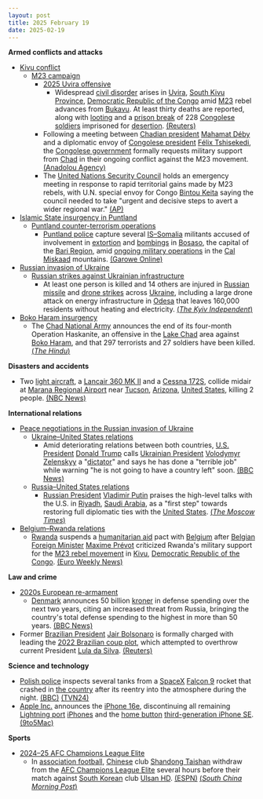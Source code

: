 ```yaml
---
layout: post
title: 2025 February 19
date: 2025-02-19
---
```



**Armed conflicts and attacks**

* [Kivu conflict](https://en.wikipedia.org/wiki/Kivu_conflict "Kivu conflict")
  + [M23 campaign](https://en.wikipedia.org/wiki/M23_campaign_%282022%E2%80%93present%29 "M23 campaign (2022–present)")
    - [2025 Uvira offensive](https://en.wikipedia.org/wiki/2025_Uvira_offensive "2025 Uvira offensive")
      * Widespread [civil disorder](https://en.wikipedia.org/wiki/Civil_disorder "Civil disorder") arises in [Uvira](https://en.wikipedia.org/wiki/Uvira "Uvira"), [South Kivu Province](https://en.wikipedia.org/wiki/South_Kivu_Province "South Kivu Province"), [Democratic Republic of the Congo](https://en.wikipedia.org/wiki/Democratic_Republic_of_the_Congo "Democratic Republic of the Congo") amid [M23](https://en.wikipedia.org/wiki/March_23_Movement "March 23 Movement") rebel advances from [Bukavu](https://en.wikipedia.org/wiki/Bukavu "Bukavu"). At least thirty deaths are reported, along with [looting](https://en.wikipedia.org/wiki/Looting "Looting") and a [prison break](https://en.wikipedia.org/wiki/Prison_escape "Prison escape") of 228 [Congolese soldiers](https://en.wikipedia.org/wiki/Armed_Forces_of_the_Democratic_Republic_of_the_Congo "Armed Forces of the Democratic Republic of the Congo") imprisoned for [desertion](https://en.wikipedia.org/wiki/Desertion "Desertion"). [(Reuters)](https://www.reuters.com/world/africa/rebel-advance-causes-panic-congolese-border-town-uvira-2025-02-19/)
    - Following a meeting between [Chadian president](https://en.wikipedia.org/wiki/President_of_Chad "President of Chad") [Mahamat Déby](https://en.wikipedia.org/wiki/Mahamat_D%C3%A9by "Mahamat Déby") and a diplomatic envoy of [Congolese president](https://en.wikipedia.org/wiki/President_of_the_Democratic_Republic_of_the_Congo "President of the Democratic Republic of the Congo") [Félix Tshisekedi](https://en.wikipedia.org/wiki/F%C3%A9lix_Tshisekedi "Félix Tshisekedi"), the [Congolese government](https://en.wikipedia.org/wiki/Government_of_the_Democratic_Republic_of_the_Congo "Government of the Democratic Republic of the Congo") formally requests military support from [Chad](https://en.wikipedia.org/wiki/Chad "Chad") in their ongoing conflict against the M23 movement. [(Anadolou Agency)](https://www.aa.com.tr/en/africa/dr-congo-seeks-chad-s-support-to-combat-m23-rebels-report/3486999)
    - The [United Nations Security Council](https://en.wikipedia.org/wiki/United_Nations_Security_Council "United Nations Security Council") holds an emergency meeting in response to rapid territorial gains made by M23 rebels, with U.N. special envoy for Congo [Bintou Keita](https://en.wikipedia.org/wiki/Bintou_Keita "Bintou Keita") saying the council needed to take "urgent and decisive steps to avert a wider regional war." [(AP)](https://apnews.com/article/un-congo-m23-rwanda-congo-1bdddcf00dd15e0e4898fb0197e96920)
* [Islamic State insurgency in Puntland](https://en.wikipedia.org/wiki/Islamic_State_insurgency_in_Puntland "Islamic State insurgency in Puntland")
  + [Puntland counter-terrorism operations](https://en.wikipedia.org/wiki/Puntland_counter-terrorism_operations "Puntland counter-terrorism operations")
    - [Puntland police](https://en.wikipedia.org/wiki/Puntland_Police_Force "Puntland Police Force") capture several [IS–Somalia](https://en.wikipedia.org/wiki/Islamic_State_%E2%80%93_Somalia_Province "Islamic State – Somalia Province") militants accused of involvement in [extortion](https://en.wikipedia.org/wiki/Extortion "Extortion") and [bombings](https://en.wikipedia.org/wiki/Bomb "Bomb") in [Bosaso](https://en.wikipedia.org/wiki/Bosaso "Bosaso"), the capital of the [Bari Region](https://en.wikipedia.org/wiki/Bari_Region "Bari Region"), amid [ongoing military operations](https://en.wikipedia.org/wiki/Puntland_counter-terrorism_operations "Puntland counter-terrorism operations") in the [Cal Miskaad](https://en.wikipedia.org/wiki/Cal_Miskaad "Cal Miskaad") mountains. [(Garowe Online)](https://garoweonline.com/en/news/somalia/somalia-puntland-forces-capture-isis-members-involved-in-extortion-and-bombings)
* [Russian invasion of Ukraine](https://en.wikipedia.org/wiki/Russian_invasion_of_Ukraine "Russian invasion of Ukraine")
  + [Russian strikes against Ukrainian infrastructure](https://en.wikipedia.org/wiki/Russian_strikes_against_Ukrainian_infrastructure_%282022%E2%80%93present%29 "Russian strikes against Ukrainian infrastructure (2022–present)")
    - At least one person is killed and 14 others are injured in [Russian](https://en.wikipedia.org/wiki/Russia "Russia") [missile](https://en.wikipedia.org/wiki/Missile "Missile") and [drone strikes](https://en.wikipedia.org/wiki/Drone_strike "Drone strike") across [Ukraine](https://en.wikipedia.org/wiki/Ukraine "Ukraine"), including a large drone attack on energy infrastructure in [Odesa](https://en.wikipedia.org/wiki/Odesa "Odesa") that leaves 160,000 residents without heating and electricity. [(*The Kyiv Independent*)](https://kyivindependent.com/attacks-127/)
* [Boko Haram insurgency](https://en.wikipedia.org/wiki/Boko_Haram_insurgency "Boko Haram insurgency")
  + The [Chad National Army](https://en.wikipedia.org/wiki/Chad_National_Army "Chad National Army") announces the end of its four-month Operation Haskanite, an offensive in the [Lake Chad](https://en.wikipedia.org/wiki/Lake_Chad "Lake Chad") area against [Boko Haram](https://en.wikipedia.org/wiki/Boko_Haram "Boko Haram"), and that 297 terrorists and 27 soldiers have been killed. [(*The Hindu*)](https://www.thehindu.com/news/international/nearly-300-militants-killed-in-boko-haram-offensive-says-chad/article69237162.ece)

**Disasters and accidents**

* Two [light aircraft](https://en.wikipedia.org/wiki/Light_aircraft "Light aircraft"), a [Lancair 360 MK II](https://en.wikipedia.org/wiki/Lancair_360 "Lancair 360") and a [Cessna 172S](https://en.wikipedia.org/wiki/Cessna_172S "Cessna 172S"), collide midair at [Marana Regional Airport](https://en.wikipedia.org/wiki/Marana_Regional_Airport "Marana Regional Airport") near [Tucson](https://en.wikipedia.org/wiki/Tucson%2C_Arizona "Tucson, Arizona"), [Arizona](https://en.wikipedia.org/wiki/Arizona "Arizona"), [United States](https://en.wikipedia.org/wiki/United_States "United States"), killing 2 people. [(NBC News)](https://www.nbcnews.com/news/us-news/aircraft-collision-arizona-airport-leaves-least-1-person-dead-rcna192843)

**International relations**

* [Peace negotiations in the Russian invasion of Ukraine](https://en.wikipedia.org/wiki/Peace_negotiations_in_the_Russian_invasion_of_Ukraine "Peace negotiations in the Russian invasion of Ukraine")
  + [Ukraine–United States relations](https://en.wikipedia.org/wiki/Ukraine%E2%80%93United_States_relations "Ukraine–United States relations")
    - Amid deteriorating relations between both countries, [U.S. President](https://en.wikipedia.org/wiki/President_of_the_United_States "President of the United States") [Donald Trump](https://en.wikipedia.org/wiki/Donald_Trump "Donald Trump") calls [Ukrainian President](https://en.wikipedia.org/wiki/President_of_Ukraine "President of Ukraine") [Volodymyr Zelenskyy](https://en.wikipedia.org/wiki/Volodymyr_Zelenskyy "Volodymyr Zelenskyy") a "[dictator](https://en.wikipedia.org/wiki/Dictator "Dictator")" and says he has done a "terrible job" while warning "he is not going to have a country left" soon. [(BBC News)](https://www.bbc.co.uk/news/articles/cjev2j70v19o)
  + [Russia–United States relations](https://en.wikipedia.org/wiki/Russia%E2%80%93United_States_relations "Russia–United States relations")
    - [Russian President](https://en.wikipedia.org/wiki/President_of_Russia "President of Russia") [Vladimir Putin](https://en.wikipedia.org/wiki/Vladimir_Putin "Vladimir Putin") praises the high-level talks with the U.S. in [Riyadh](https://en.wikipedia.org/wiki/Riyadh "Riyadh"), [Saudi Arabia](https://en.wikipedia.org/wiki/Saudi_Arabia "Saudi Arabia"), as a "first step" towards restoring full diplomatic ties with the [United States](https://en.wikipedia.org/wiki/United_States "United States"). [(*The Moscow Times*)](https://www.themoscowtimes.com/2025/02/19/putin-praises-us-russia-talks-as-first-step-toward-restoring-ties-a88081)
* [Belgium–Rwanda relations](https://en.wikipedia.org/wiki/Belgium%E2%80%93Rwanda_relations "Belgium–Rwanda relations")
  + [Rwanda](https://en.wikipedia.org/wiki/Rwanda "Rwanda") suspends a [humanitarian aid](https://en.wikipedia.org/wiki/Humanitarian_aid "Humanitarian aid") pact with [Belgium](https://en.wikipedia.org/wiki/Belgium "Belgium") after [Belgian Foreign Minister](https://en.wikipedia.org/wiki/List_of_foreign_ministers_of_Belgium "List of foreign ministers of Belgium") [Maxime Prévot](https://en.wikipedia.org/wiki/Maxime_Pr%C3%A9vot "Maxime Prévot") criticized Rwanda's military support for the [M23 rebel movement](https://en.wikipedia.org/wiki/March_23_Movement "March 23 Movement") in [Kivu](https://en.wikipedia.org/wiki/Kivu "Kivu"), [Democratic Republic of the Congo](https://en.wikipedia.org/wiki/Democratic_Republic_of_the_Congo "Democratic Republic of the Congo"). [(Euro Weekly News)](https://euroweeklynews.com/2025/02/19/rwanda-suspends-aid-pact-with-belgium-over-support-for-congo-rebels/)

**Law and crime**

* [2020s European re-armament](https://en.wikipedia.org/wiki/2020s_European_re-armament "2020s European re-armament")
  + [Denmark](https://en.wikipedia.org/wiki/Denmark "Denmark") announces 50 billion [kroner](https://en.wikipedia.org/wiki/Danish_krone "Danish krone") in defense spending over the next two years, citing an increased threat from Russia, bringing the country's total defense spending to the highest in more than 50 years. [(BBC News)](https://www.bbc.com/news/live/c62e2158mkpt)
* Former [Brazilian President](https://en.wikipedia.org/wiki/President_of_Brazil "President of Brazil") [Jair Bolsonaro](https://en.wikipedia.org/wiki/Jair_Bolsonaro "Jair Bolsonaro") is formally charged with leading the [2022 Brazilian coup plot](https://en.wikipedia.org/wiki/2022_Brazilian_coup_plot "2022 Brazilian coup plot"), which attempted to overthrow current President [Lula da Silva](https://en.wikipedia.org/wiki/Lula_da_Silva "Lula da Silva"). [(Reuters)](https://www.reuters.com/world/americas/brazil-general-prosecutor-charges-bolsonaro-alleged-coup-plot-2025-02-19/)

**Science and technology**

* [Polish police](https://en.wikipedia.org/wiki/Polish_police "Polish police") inspects several tanks from a [SpaceX](https://en.wikipedia.org/wiki/SpaceX "SpaceX") [Falcon 9](https://en.wikipedia.org/wiki/Falcon_9 "Falcon 9") rocket that crashed in [the country](https://en.wikipedia.org/wiki/Poland "Poland") after its reentry into the atmosphere during the night. [(BBC)](https://www.bbc.com/news/articles/c62z3vxjplpo) [(TVN24)](https://tvn24.pl/poznan/wielkopolska-znaleziono-kolejny-niezidentyfikowany-obiekt-st8313991)
* [Apple Inc.](https://en.wikipedia.org/wiki/Apple_Inc. "Apple Inc.") announces the [iPhone 16e](https://en.wikipedia.org/wiki/IPhone_16e "IPhone 16e"), discontinuing all remaining [Lightning port](https://en.wikipedia.org/wiki/Lightning_%28connector%29 "Lightning (connector)") [iPhones](https://en.wikipedia.org/wiki/IPhone "IPhone") and the [home button](https://en.wikipedia.org/wiki/Touch_ID "Touch ID") [third-generation iPhone SE](https://en.wikipedia.org/wiki/IPhone_SE_%283rd_generation%29 "IPhone SE (3rd generation)"). [(9to5Mac)](https://9to5mac.com/2025/02/19/apple-just-discontinued-three-products-the-iphone-se-iphone-14-and-14-plus/)

**Sports**

* [2024–25 AFC Champions League Elite](https://en.wikipedia.org/wiki/2024%E2%80%9325_AFC_Champions_League_Elite "2024–25 AFC Champions League Elite")
  + In [association football](https://en.wikipedia.org/wiki/Association_football "Association football"), [Chinese](https://en.wikipedia.org/wiki/Football_in_China "Football in China") club [Shandong Taishan](https://en.wikipedia.org/wiki/Shandong_Taishan "Shandong Taishan") withdraw from the [AFC Champions League Elite](https://en.wikipedia.org/wiki/AFC_Champions_League_Elite "AFC Champions League Elite") several hours before their match against [South Korean](https://en.wikipedia.org/wiki/Football_in_South_Korea "Football in South Korea") club [Ulsan HD](https://en.wikipedia.org/wiki/Ulsan_HD_FC "Ulsan HD FC"). [(ESPN)](https://www.espn.com.sg/soccer/story/_/id/43916137/shandong-taishan-withdrawal-throw-afc-champions-league-elite-disarray) [(*South China Morning Post*)](https://www.scmp.com/sport/football/article/3299269/hong-kong-star-shinichi-chan-scores-shanghai-shenhua-eye-champions-league-progression)
